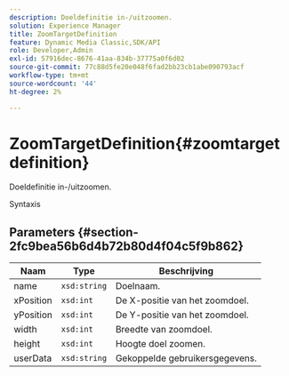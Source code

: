 ```yaml
---
description: Doeldefinitie in-/uitzoomen.
solution: Experience Manager
title: ZoomTargetDefinition
feature: Dynamic Media Classic,SDK/API
role: Developer,Admin
exl-id: 57916dec-8676-41aa-834b-37775a0f6d02
source-git-commit: 77c88d5fe20e048f6fad2bb23cb1abe090793acf
workflow-type: tm+mt
source-wordcount: '44'
ht-degree: 2%

---
```


# ZoomTargetDefinition{#zoomtargetdefinition}

Doeldefinitie in-/uitzoomen.

Syntaxis

## Parameters {#section-2fc9bea56b6d4b72b80d4f04c5f9b862}

| Naam | Type | Beschrijving |
|---|---|---|
| name | `xsd:string` | Doelnaam. |
| xPosition | `xsd:int` | De X-positie van het zoomdoel. |
| yPosition | `xsd:int` | De Y-positie van het zoomdoel. |
| width | `xsd:int` | Breedte van zoomdoel. |
| height | `xsd:int` | Hoogte doel zoomen. |
| userData | `xsd:string` | Gekoppelde gebruikersgegevens. |
